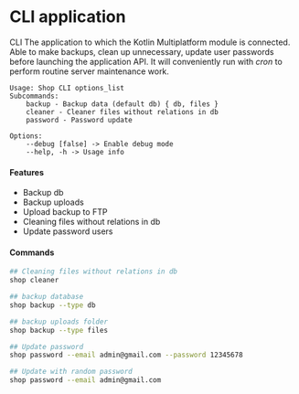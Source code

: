 CLI application
===

CLI The application to which the Kotlin Multiplatform module is connected.
Able to make backups, clean up unnecessary, update user passwords before launching the application API.
It will conveniently run with *cron* to perform routine server maintenance work.

```shell title="Help app"
Usage: Shop CLI options_list
Subcommands: 
    backup - Backup data (default db) { db, files }
    cleaner - Cleaner files without relations in db
    password - Password update

Options: 
    --debug [false] -> Enable debug mode 
    --help, -h -> Usage info 
```

#### Features

* Backup db
* Backup uploads
* Upload backup to FTP
* Cleaning files without relations in db
* Update password users

#### Commands

```bash
## Cleaning files without relations in db
shop cleaner

## backup database
shop backup --type db

## backup uploads folder
shop backup --type files

## Update password
shop password --email admin@gmail.com --password 12345678

## Update with random password
shop password --email admin@gmail.com
```